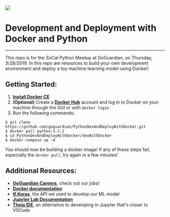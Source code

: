 ![](https://media.glassdoor.com/sqll/1065069/goguardian-squarelogo-1444844793154.png)

# Development and Deployment with Docker and Python
---

This repo is for the SoCal Python Meetup at GoGuardian, on Thursday, 3/28/2019.
In this repo are resources to build your own development environment and deploy a toy machine learning model using Docker!

## Getting Started:

1. [**Install Docker CE**](https://www.docker.com/get-started)
2. **(Optional)** Create a [**Docker Hub**](https://hub.docker.com) account and log in to Docker on your machine through the GUI or with `docker login`
3. Run the following commands:

```
$ git clone https://github.com/goguardian/PythonDevAndDeployWithDocker.git
$ docker pull python:3.7.1
$ cd PythonDevAndDeployWithDocker/devWithDocker
$ docker-compose up -d
```

You should now be building a docker image! If any of these steps fail, especially the `docker pull`, try again in a few minutes!

## Additional Resources:


* [**GoGuardian Careers**](https://www.goguardian.com/careers.html), check out our jobs!
* [**Docker documentation**](https://docs.docker.com/)
* [**tf.Keras**](https://www.tensorflow.org/guide/keras), the API we used to develop our ML model
* [**Jupyter Lab Documentation**](https://jupyterlab.readthedocs.io/en/stable/)
* [**Theia IDE**](https://github.com/theia-ide/theia), an alternative to developing in Jupyter that's closer to VSCode

